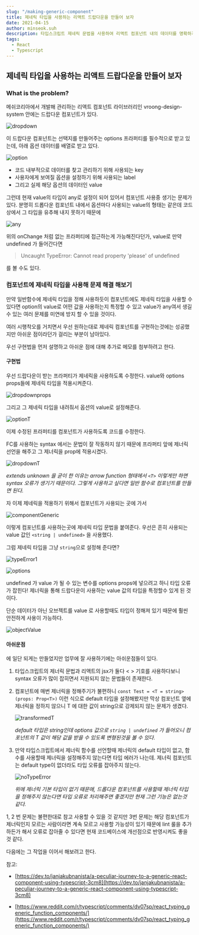 ```yaml
---
slug: "/making-generic-component"
title: 제네릭 타입을 사용하는 리액트 드랍다운을 만들어 보자
date: 2021-04-15
author: minseok.suh
description: 타입스크립트 제네릭 문법을 사용하여 리액트 컴포넌트 내의 데이터를 명확하게 하고 싶었습니다.
tags:
  - React
  - Typescript
---
```


## 제네릭 타입을 사용하는 리액트 드랍다운을 만들어 보자

### What is the problem?

메쉬코리아에서 개발해 관리하는 리액트 컴포넌트 라이브러리인 vroong-design-system 안에는
드랍다운 컴포넌트가 있다.

![dropdown](./dropdown.png)

이 드랍다운 컴포넌트는 선택지를 만들어주는 options 프라퍼티를 필수적으로 받고 있는데,
아래 옵션 데이터를 배열로 받고 있다.

![option](./option.png)

- 코드 내부적으로 데이터를 찾고 관리하기 위해 사용되는 key
- 사용자에게 보여질 옵션을 설정하기 위해 사용되는 label
- 그리고 실제 해당 옵션의 데이터인 value

그런데 현재 value의 타입이 any로 설정이 되어 있어서 컴포넌트 사용중 생기는 문제가 있다.
분명히 드롭다운 컴포넌트 내에서 옵션마다 사용되는 value의 형태는 같은데 코드 상에서 그 타입을 유추해 내지 못하기 때문에

![any](./any.png)

위의 onChange 처럼 없는 프라퍼티에 접근하는게 가능해진다던가, value로 만약 undefined 가 들어간다면

> Uncaught TypeError: Cannot read property 'please' of undefined

를 볼 수도 있다.

### 컴포넌트에 제네릭 타입을 사용해 문제 해결 해보기

만약 일반함수에 제네릭 타입을 정해 사용하듯이 컴포넌트에도 제네릭 타입을 사용할 수 있다면 option의 value로 어떤 값을 사용하는지 특정할 수 있고
value가 any여서 생길 수 있는 여러 문제를 미연에 방지 할 수 있을 것이다.

여러 시행착오를 거치면서 우선 원하는대로 제네릭 컴포넌트를 구현하는것에는 성공했지만 아쉬운 점이라던가 걸리는 부분이 남아있다.

우선 구현법을 먼저 설명하고 아쉬운 점에 대해 추가로 메모를 첨부하려고 한다.

#### 구현법

우선 드랍다운이 받는 프라퍼티가 제네릭을 사용하도록 수정한다.
value와 options props들에 제네릭 타입을 적용시켜준다.

![dropdownprops](./dropdownprops.png)

그리고 그 제네릭 타입을 내려줘서 옵션의 value로 설정해준다.

![optionT](./optionT.png)

이제 수정된 프라퍼티를 컴포넌트가 사용하도록 코드를 수정한다.

FC를 사용하는 syntax 에서는 문법이 잘 작동하지 않기 때문에 프라퍼티 앞에 제너릭 선언을 해주고 그 제너릭을 prop에 적용시켰다.

![dropdownT](./dropdownT.png)

_extends unknown 을 굳이 한 이유는 arrow function 형태에서 `<T>` 이렇게만 하면 syntax 오류가 생기기 때문이다. 그렇게 사용하고 싶다면 일반 함수로 컴포넌트를 만들면 된다._

자 이제 제네릭을 적용하기 위해서 컴포넌트가 사용되는 곳에 가서

![componentGeneric](./componentGeneric.png)

이렇게 컴포넌트를 사용하는곳에 제네릭 타입 문법을 붙여준다. 우선은 흔히 사용되는 value 값인 `<string | undefined>` 을 사용했다.

그럼 제네릭 타입을 그냥 `string`으로 설정해 준다면?

![typeError1](./typeError1.png)

![options](./options.png)

undefined 가 value 가 될 수 있는 변수를 options props에 넣으려고 하니 타입 오류가 잡힌다! 제너릭을 통해 드랍다운이 사용하는 value 값의 타입을 특정할수 있게 된 것이다.

단순 데이터가 아닌 오브젝트를 value 로 사용할때도 타입이 정해져 있기 때문에 훨씬 안전하게 사용이 가능하다.

![objectValue](./objectValue.png)

#### 아쉬운점

에 일단 되게는 만들었지만 업무에 잘 사용하기에는 아쉬운점들이 있다.

1. 타입스크립트의 제너릭 문법과 리액트의 jsx가 둘다 < > 기호를 사용하다보니 syntax 오류가 많이 잡히면서 지원되지 않는 문법들이 존재한다.

2. 컴포넌트에 매번 제너릭을 정해주기가 불편하니 `const Test = <T = string>(props: Prop<T>)` 이런 식으로 default 타입을 설정해봤지만 막상 컴포넌트 옆에 제너릭을 정하지 않으니 T 에 대한 값이 string으로 강제되지 않는 문제가 생겼다.

   ![transformedT](./transformedT.png)

   _default 타입은 string인데 options 값으로 `string | undefined` 가 들어오니 컴포넌트의 T 값이 해당 값을 받을 수 있도록 변형된것을 볼 수 있다._

3. 만약 타입스크립트에서 제너릭 함수를 선언할때 제너릭의 default 타입이 없고, 함수를 사용할때 제너릭을 설정해주지 않는다면 타입 에러가 나는데. 제너릭 컴포넌트는 default type이 없더라도 타입 오류를 잡아주지 않는다.

   ![noTypeError](./noTypeError.png)

   _위에 제너릭 기본 타입이 없기 때문애, 드롭다운 컴포넌트를 사용할때 제너릭 타입을 정해주지 않는다면 타입 오류로 처리해주면 좋겠지만 현재 그런 기능은 없는것 같다._

1, 2 번 문제는 불편한대로 참고 사용할 수 있을 것 같지만 3번 문제는 해당 컴포넌트가 제너릭인지 모르는 사람이라면 계속 모르고 사용할 가능성이 있기 때문에 lint 룰을 추가하든가 해서 오류로 잡아줄 수 있다면 현재 코드베이스에 개선점으로 반영시켜도 좋을 것 같다.

다음에는 그 작업을 이어서 해보려고 한다.

참고:

- [https://dev.to/janjakubnanista/a-peculiar-journey-to-a-generic-react-component-using-typescript-3cm8](https://dev.to/janjakubnanista/a-peculiar-journey-to-a-generic-react-component-using-typescript-3cm8)

- [https://www.reddit.com/r/typescript/comments/dv07sp/react_typing_generic_function_components/](https://www.reddit.com/r/typescript/comments/dv07sp/react_typing_generic_function_components/)

